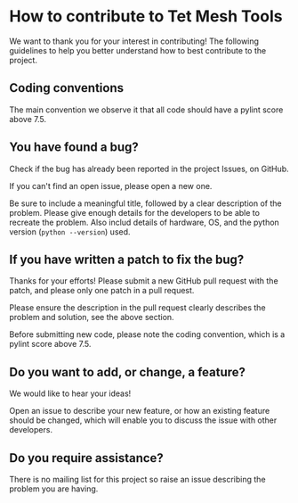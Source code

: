 # How to contribute to Tet Mesh Tools

We want to thank you for your interest in contributing! The following guidelines to help you better understand how to best contribute to the project.

## Coding conventions

The main convention we observe it that all code should have a pylint score above 7.5.

## You have found a bug?

Check if the bug has already been reported in the project Issues, on GitHub.

If you can't find an open issue, please open a new one.

Be sure to include a meaningful title, followed by a clear description of the problem. Please give enough details for the developers to be able to recreate the problem. Also includ details of hardware, OS, and the python version (`python --version`) used.

## If you have written a patch to fix the bug?

Thanks for your efforts! Please submit a new GitHub pull request with the patch, and please only one patch in a pull request.

Please ensure the description in the pull request clearly describes the problem and solution, see the above section.

Before submitting new code, please note the coding convention, which is a pylint score above 7.5.

## Do you want to add, or change, a feature?

We would like to hear your ideas!

Open an issue to describe your new feature, or how an existing feature should be changed, which will enable you to discuss the issue with other developers.

## Do you require assistance?

There is no mailing list for this project so raise an issue describing the problem you are having.
